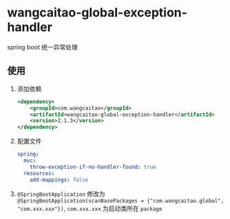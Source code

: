 # wangcaitao-global-exception-handler

spring boot 统一异常处理

## 使用

1. 添加依赖
    
    ```xml
    <dependency>
        <groupId>com.wangcaitao</groupId>
        <artifactId>wangcaitao-global-exception-handler</artifactId>
        <version>2.1.3</version>
    </dependency>
    ```

1. 配置文件
    
    ```yaml
    spring:
      mvc:
        throw-exception-if-no-handler-found: true
      resources:
        add-mappings: false
    ```

1. `@SpringBootApplication` 修改为 `@SpringBootApplication(scanBasePackages = {"com.wangcaitao.global", "com.xxx.xxx"})`, `com.xxx.xxx` 为启动类所在 `package`
